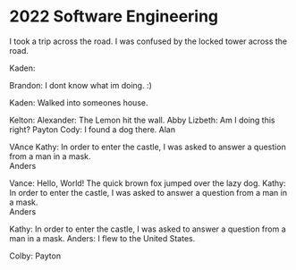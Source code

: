 # 2022 Software Engineering
I took a trip across the road.
I was confused by the locked tower across the road.

Kaden:   

Brandon: I dont know what im doing. :)   


Kaden: Walked into someones house.

Kelton:
Alexander: The Lemon hit the wall.
Abby
Lizbeth: Am I doing this right? 
Payton
Cody: I found a dog there.
Alan

VAnce
Kathy: In order to enter the castle, I was asked to answer a question from a man in a mask.  
Anders


Vance: Hello, World! The quick brown fox jumped over the lazy dog.
Kathy: In order to enter the castle, I was asked to answer a question from a man in a mask.  
Anders


Kathy: In order to enter the castle, I was asked to answer a question from a man in a mask.
Anders: I flew to the United States.


Colby:
Payton

